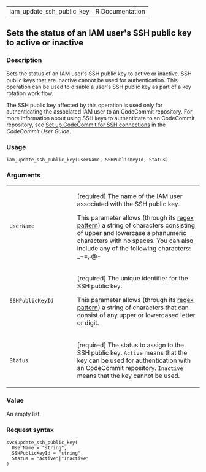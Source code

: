 <table style="width: 100%;">
<tbody>
<tr class="odd">
<td>iam_update_ssh_public_key</td>
<td style="text-align: right;">R Documentation</td>
</tr>
</tbody>
</table>

## Sets the status of an IAM user's SSH public key to active or inactive

### Description

Sets the status of an IAM user's SSH public key to active or inactive.
SSH public keys that are inactive cannot be used for authentication.
This operation can be used to disable a user's SSH public key as part of
a key rotation work flow.

The SSH public key affected by this operation is used only for
authenticating the associated IAM user to an CodeCommit repository. For
more information about using SSH keys to authenticate to an CodeCommit
repository, see [Set up CodeCommit for SSH
connections](https://docs.aws.amazon.com/codecommit/latest/userguide/setting-up.html)
in the *CodeCommit User Guide*.

### Usage

    iam_update_ssh_public_key(UserName, SSHPublicKeyId, Status)

### Arguments

<table>
<colgroup>
<col style="width: 35%" />
<col style="width: 65%" />
</colgroup>
<tbody>
<tr class="odd">
<td><code id="iam_update_ssh_public_key_:_UserName">UserName</code></td>
<td><p>[required] The name of the IAM user associated with the SSH
public key.</p>
<p>This parameter allows (through its <a
href="https://en.wikipedia.org/wiki/Regex">regex pattern</a>) a string
of characters consisting of upper and lowercase alphanumeric characters
with no spaces. You can also include any of the following characters:
_+=,.@-</p></td>
</tr>
<tr class="even">
<td><code
id="iam_update_ssh_public_key_:_SSHPublicKeyId">SSHPublicKeyId</code></td>
<td><p>[required] The unique identifier for the SSH public key.</p>
<p>This parameter allows (through its <a
href="https://en.wikipedia.org/wiki/Regex">regex pattern</a>) a string
of characters that can consist of any upper or lowercased letter or
digit.</p></td>
</tr>
<tr class="odd">
<td><code id="iam_update_ssh_public_key_:_Status">Status</code></td>
<td><p>[required] The status to assign to the SSH public key.
<code>Active</code> means that the key can be used for authentication
with an CodeCommit repository. <code>Inactive</code> means that the key
cannot be used.</p></td>
</tr>
</tbody>
</table>

### Value

An empty list.

### Request syntax

    svc$update_ssh_public_key(
      UserName = "string",
      SSHPublicKeyId = "string",
      Status = "Active"|"Inactive"
    )
